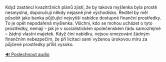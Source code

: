 
Když zastánci kvazitržních plánů zjistí, že by taková myšlenka byla prostě nesmyslná, doporučují někdy nejasně jiné východisko. Ředitel by měl působit jako banka půjčující nejvyšší nabídce dostupné finanční prostředky. To je opět nepodařená myšlenka. Všichni, kdo se mohou ucházet o tyto prostředky, nemají – jak je v socialistickém společenském řádu samozřejmé – žádný vlastní majetek. Když činí nabídku, nejsou omezováni žádným finančním nebezpečím, že při licitaci sami vyženou úrokovou míru za půjčené prostředky příliš vysoko.

[🔊 Poslechnout audio](/data/7-paragraphs/audio/chapter_142/para_004-Kdy-zastnci-kvazitrnch-pln-zjist-e-by-tak.mp3)
